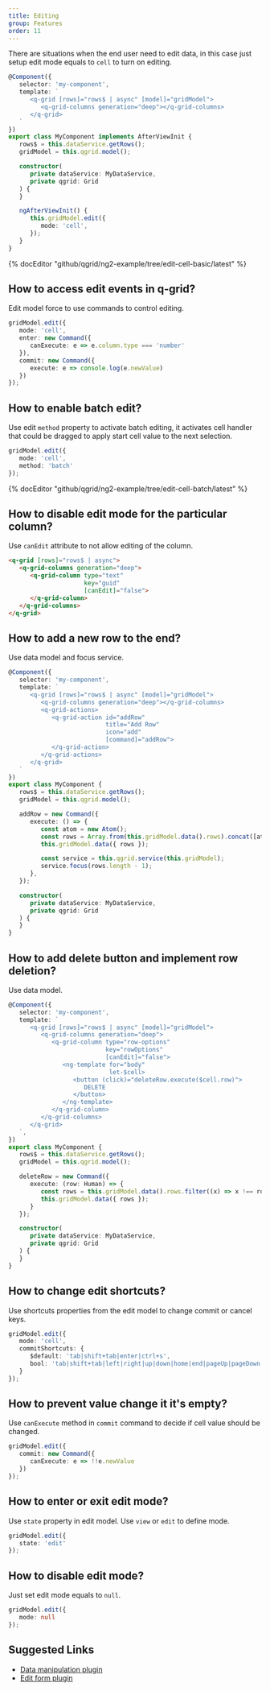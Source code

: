 ```yaml
---
title: Editing
group: Features
order: 11
---
```


There are situations when the end user need to edit data, in this case just setup edit mode equals to `cell` to turn on editing.

```typescript
@Component({
   selector: 'my-component',
   template: `
      <q-grid [rows]="rows$ | async" [model]="gridModel">
         <q-grid-columns generation="deep"></q-grid-columns>
      </q-grid>
   `
})
export class MyComponent implements AfterViewInit {
   rows$ = this.dataService.getRows();
   gridModel = this.qgrid.model();

   constructor(
      private dataService: MyDataService,
      private qgrid: Grid
   ) {
   }

   ngAfterViewInit() {
      this.gridModel.edit({
         mode: 'cell',
      });
   }
}
```

{% docEditor "github/qgrid/ng2-example/tree/edit-cell-basic/latest" %}

## How to access edit events in q-grid?

Edit model force to use commands to control editing.

```typescript
gridModel.edit({
   mode: 'cell',
   enter: new Command({
      canExecute: e => e.column.type === 'number'
   }),
   commit: new Command({
      execute: e => console.log(e.newValue)
   })
});
```

## How to enable batch edit?

Use edit `method` property to activate batch editing, it activates cell handler that could be dragged to apply start cell value to the next selection.

```typescript
gridModel.edit({
   mode: 'cell',
   method: 'batch'
});

```

{% docEditor "github/qgrid/ng2-example/tree/edit-cell-batch/latest" %}

## How to disable edit mode for the particular column?

Use `canEdit` attribute to not allow editing of the column.

```html
<q-grid [rows]="rows$ | async">
   <q-grid-columns generation="deep">
      <q-grid-column type="text" 
                     key="guid"
                     [canEdit]="false">
      </q-grid-column>
   </q-grid-columns>
</q-grid>
```

## How to add a new row to the end?

Use data model and focus service.

```typescript
@Component({
   selector: 'my-component',
   template: `
      <q-grid [rows]="rows$ | async" [model]="gridModel">
         <q-grid-columns generation="deep"></q-grid-columns>
         <q-grid-actions>
            <q-grid-action id="addRow"
                           title="Add Row"
                           icon="add"
                           [command]="addRow">
            </q-grid-action>
         </q-grid-actions>
      </q-grid>
   `
})
export class MyComponent {
   rows$ = this.dataService.getRows();
   gridModel = this.qgrid.model();

   addRow = new Command({
      execute: () => {
         const atom = new Atom();
         const rows = Array.from(this.gridModel.data().rows).concat([atom]);
         this.gridModel.data({ rows });

         const service = this.qgrid.service(this.gridModel);
         service.focus(rows.length - 1);
      },
   });

   constructor(
      private dataService: MyDataService,
      private qgrid: Grid
   ) {
   }
}
```

## How to add delete button and implement row deletion?

Use data model.

```typescript
@Component({
   selector: 'my-component',
   template: `
      <q-grid [rows]="rows$ | async" [model]="gridModel">
         <q-grid-columns generation="deep">
            <q-grid-column type="row-options"
                           key="rowOptions"
                           [canEdit]="false">
               <ng-template for="body"
                            let-$cell>
                  <button (click)="deleteRow.execute($cell.row)">
                     DELETE
                  </button>
               </ng-template>
            </q-grid-column>
         </q-grid-columns>
      </q-grid>
   `,
})
export class MyComponent {
   rows$ = this.dataService.getRows();
   gridModel = this.qgrid.model();

   deleteRow = new Command({
      execute: (row: Human) => {
         const rows = this.gridModel.data().rows.filter((x) => x !== row);
         this.gridModel.data({ rows });
      }
   });

   constructor(
      private dataService: MyDataService,
      private qgrid: Grid
   ) {
   }
}
```

## How to change edit shortcuts?

Use shortcuts properties from the edit model to change commit or cancel keys.

```typescript
gridModel.edit({
   mode: 'cell',
   commitShortcuts: {
      $default: 'tab|shift+tab|enter|ctrl+s',
      bool: 'tab|shift+tab|left|right|up|down|home|end|pageUp|pageDown'
   }
});

```

## How to prevent value change it it's empty?

Use `canExecute` method in `commit` command to decide if cell value should be changed.

```typescript
gridModel.edit({
   commit: new Command({
      canExecute: e => !!e.newValue
   })
});
```

## How to enter or exit edit mode?

Use `state` property in edit model. Use `view` or `edit` to define mode.

```typescript
gridModel.edit({
   state: 'edit'
});
```

## How to disable edit mode?

Just set edit mode equals to `null`.

```typescript
gridModel.edit({
   mode: null
});
```

## Suggested Links

* [Data manipulation plugin](/plugin/data-manipulation.md)
* [Edit form plugin](/plugin/edit-form.md)
